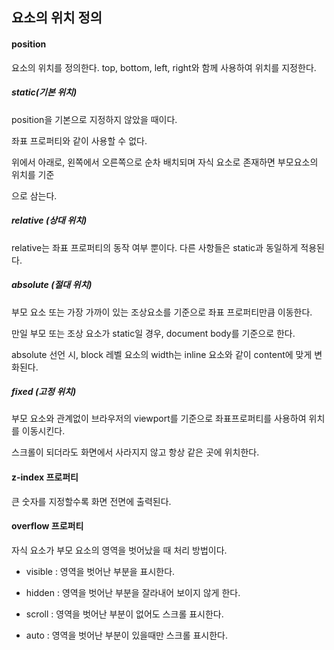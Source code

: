 ## 요소의 위치 정의

#### position
요소의 위치를 정의한다. top, bottom, left, right와 함께 사용하여 위치를 지정한다.

##### static(기본 위치)
position을 기본으로 지정하지 않았을 때이다.

좌표 프로퍼티와 같이 사용할 수 없다.

위에서 아래로, 왼쪽에서 오른쪽으로 순차 배치되며 자식 요소로 존재하면 부모요소의 위치를 기준

으로 삼는다.

##### relative (상대 위치)
relative는 좌표 프로퍼티의 동작 여부 뿐이다. 다른 사항들은 static과 동일하게 적용된다.

##### absolute (절대 위치)
부모 요소 또는 가장 가까이 있는 조상요소를 기준으로 좌표 프로퍼티만큼 이동한다. 

만일 부모 또는 조상 요소가 static일 경우, document body를 기준으로 한다.

absolute 선언 시, block 레벨 요소의 width는 inline 요소와 같이 content에 맞게 변화된다.

##### fixed (고정 위치)
부모 요소와 관계없이 브라우저의 viewport를 기준으로 좌표프로퍼티를 사용하여 위치를 이동시킨다.

스크롤이 되더라도 화면에서 사라지지 않고 항상 같은 곳에 위치한다.

#### z-index 프로퍼티
큰 숫자를 지정할수록 화면 전면에 출력된다.

#### overflow 프로퍼티
자식 요소가 부모 요소의 영역을 벗어났을 때 처리 방법이다.

+ visible : 영역을 벗어난 부분을 표시한다.

+ hidden : 영역을 벗어난 부분을 잘라내어 보이지 않게 한다.

+ scroll : 영역을 벗어난 부분이 없어도 스크롤 표시한다.

+ auto : 영역을 벗어난 부분이 있을때만 스크롤 표시한다.